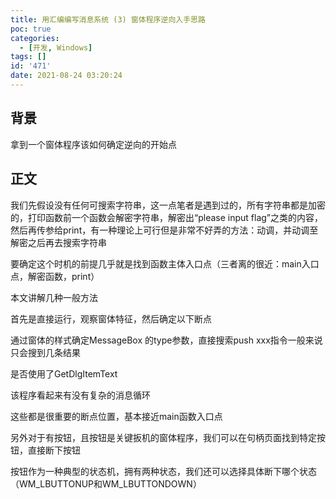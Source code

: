 ```yaml
---
title: 用汇编编写消息系统 (3) 窗体程序逆向入手思路
poc: true
categories:
  - [开发, Windows]
tags: []
id: '471'
date: 2021-08-24 03:20:24
---
```


## 背景

拿到一个窗体程序该如何确定逆向的开始点

## 正文

我们先假设没有任何可搜索字符串，这一点笔者是遇到过的，所有字符串都是加密的，打印函数前一个函数会解密字符串，解密出“please input flag”之类的内容，然后再传参给print，有一种理论上可行但是非常不好弄的方法：动调，并动调至解密之后再去搜索字符串

要确定这个时机的前提几乎就是找到函数主体入口点（三者离的很近：main入口点，解密函数，print）

本文讲解几种一般方法

首先是直接运行，观察窗体特征，然后确定以下断点

通过窗体的样式确定MessageBox 的type参数，直接搜索push xxx指令一般来说只会搜到几条结果

是否使用了GetDlgItemText

该程序看起来有没有复杂的消息循环

这些都是很重要的断点位置，基本接近main函数入口点

另外对于有按钮，且按钮是关键扳机的窗体程序，我们可以在句柄页面找到特定按钮，直接断下按钮

按钮作为一种典型的状态机，拥有两种状态，我们还可以选择具体断下哪个状态（WM\_LBUTTONUP和WM\_LBUTTONDOWN）